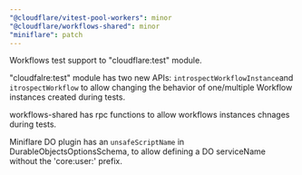 ```yaml
---
"@cloudflare/vitest-pool-workers": minor
"@cloudflare/workflows-shared": minor
"miniflare": patch
---
```


Workflows test support to "cloudflare:test" module.

"cloudfalre:test" module has two new APIs: `introspectWorkflowInstance`and `itrospectWorkflow` to allow changing the behavior of one/multiple Workflow instances created during tests.

workflows-shared has rpc functions to allow workflows instances chnages during tests.

Miniflare DO plugin has an `unsafeScriptName` in DurableObjectsOptionsSchema, to allow defining a DO serviceName without the 'core:user:' prefix.
